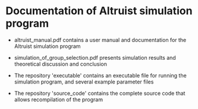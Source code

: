 # Documentation of Altruist simulation program

* altruist_manual.pdf contains a user manual and documentation for the Altruist simulation program

* simulation_of_group_selection.pdf presents simulation results and theoretical discussion and conclusion

* The repository 'executable' contains an executable file for running the simulation program, and several example parameter files

* The repository 'source_code' contains the complete source code that allows recompilation of the program
